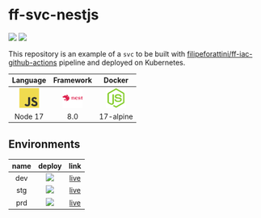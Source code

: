 # ff-svc-nestjs
 ![](https://github.com/filipeforattini/ff-svc-nestjs/actions/workflows/pipeline.yml/badge.svg) ![](https://img.shields.io/badge/%20%20%F0%9F%93%A6%F0%9F%9A%80-semantic--release-e10079.svg)

This repository is an example of a `svc` to be built with [filipeforattini/ff-iac-github-actions](https://github.com/filipeforattini/ff-iac-github-actions) pipeline and deployed on Kubernetes.


| Language | Framework | Docker |
|:---:|:---:|:---:|
| <img src="https://raw.githubusercontent.com/devicons/devicon/master/icons/javascript/javascript-original.svg" title="React" width="40" height="40"/> | <img src="https://raw.githubusercontent.com/devicons/devicon/master/icons/nestjs/nestjs-plain-wordmark.svg" title="React" width="40" height="40"/> | <img src="https://raw.githubusercontent.com/devicons/devicon/master/icons/nodejs/nodejs-original.svg" title="React" width="40" height="40"/> |
| Node 17 | 8.0 | 17-alpine |


## Environments

| name | deploy | link |
|:---:|:---:|:---:|
| dev | ![](https://img.shields.io/github/deployments/filipeforattini/ff-svc-nestjs/dev?label=deploy) | [live](https://ff-svc-nestjs.dev.forattini.app/) |
| stg | ![](https://img.shields.io/github/deployments/filipeforattini/ff-svc-nestjs/stg?label=deploy) | [live](https://ff-svc-nestjs.stg.forattini.app/) |
| prd | ![](https://img.shields.io/github/deployments/filipeforattini/ff-svc-nestjs/prd?label=deploy) | [live](https://ff-svc-nestjs.prd.forattini.app/) |

